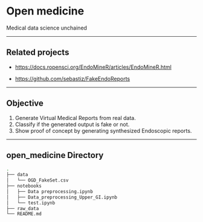 # Open medicine
Medical data science unchained

---
## Related projects

- https://docs.ropensci.org/EndoMineR/articles/EndoMineR.html

- https://github.com/sebastiz/FakeEndoReports

---

## Objective

1. Generate Virtual Medical Reports from real data.
2. Classify if the generated output is fake or not.
3. Show proof of concept by generating synthesized Endoscopic reports.

---


## open_medicine Directory

```bash
.
├── data
│   └── OGD_FakeSet.csv
├── notebooks
│   ├── Data preprocessing.ipynb
│   ├── Data_preprocessing_Upper_GI.ipynb
│   └── test.ipynb
├── raw_data
└── README.md
```
